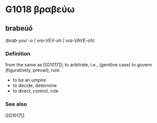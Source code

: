 # G1018 βραβεύω

## brabeúō

_(brab-yoo'-o | vra-VEV-oh | vra-VAVE-oh)_

### Definition

from the same as [[G1017]]; to arbitrate, i.e., (genitive case) to govern (figuratively, prevail); rule.

- to be an umpire
- to decide, determine
- to direct, control, rule

### See also

[[G1017]]

